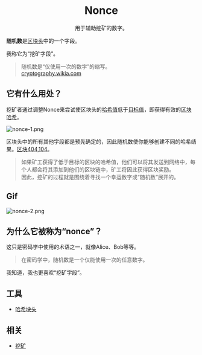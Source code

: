 # <center>Nonce</center>
<center>用于辅助挖矿的数字。</center>

**随机数**是[区块头](../block-header.md)中的一个字段。

我称它为“挖矿字段”。

>随机数是“仅使用一次的数字”的缩写。  
[cryptography.wikia.com](http://cryptography.wikia.com/wiki/Cryptographic_nonce)

## 它有什么用处？

挖矿者通过调整Nonce来尝试使区块头的[哈希值](../../../Other/Hash%20Function/Hash%20Function.md)低于[目标值](../../../Mining/Target/Target.md)，即获得有效的[区块哈希](../../block-hash/block-hash.md)。

![nonce-1.png](img/Nonce-1.gif)

区块头中的所有其他字段都是预先确定的，因此随机数使你能够创建不同的哈希结果。[区块404,104](https://learnmeabitcoin.com/explorer/block/00000000000000000274CB1A04C382475310F70CEE3776AF06414F22F8337044)。

>如果矿工获得了低于目标的区块的哈希值，他们可以将其发送到网络中，每个人都会将其添加到他们的区块链中，矿工将因此获得区块奖励。  
因此，挖矿的过程就是围绕着寻找一个幸运数字或“随机数”展开的。

## Gif
![nonce-2.png](img/Nonce-2%20(1).gif)

## 为什么它被称为“nonce”？
这只是密码学中使用的术语之一，就像Alice、Bob等等。

>在密码学中，随机数是一个仅能使用一次的任意数字。

我知道，我也更喜欢“挖矿字段”。

## 工具

* [哈希块头](https://learnmeabitcoin.com/tools/hashblockheader/)

## 相关

* [挖矿](../../../Mining/Mining.md)